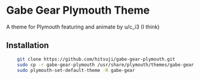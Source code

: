 
# Gabe Gear Plymouth Theme

A theme for Plymouth featuring and animate by u/c_i3 (I think)

## Installation

```sh
    git clone https://github.com/hitsuji/gabe-gear-plymouth.git
    sudo cp -r gabe-gear-plymouth /usr/share/plymouth/themes/gabe-gear
    sudo plymouth-set-default-theme -R gabe-gear
```
